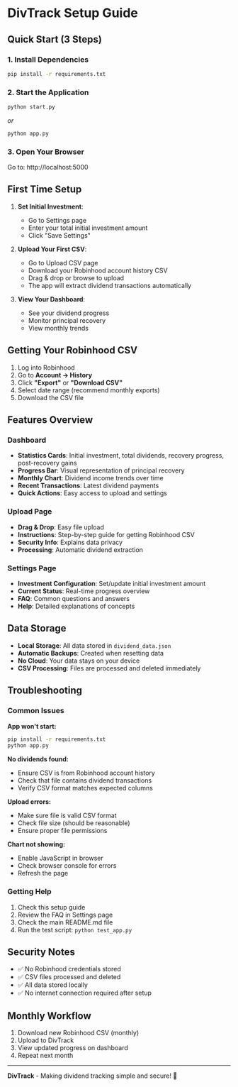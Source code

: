 # DivTrack Setup Guide

## Quick Start (3 Steps)

### 1. Install Dependencies
```bash
pip install -r requirements.txt
```

### 2. Start the Application
```bash
python start.py
```
*or*
```bash
python app.py
```

### 3. Open Your Browser
Go to: http://localhost:5000

## First Time Setup

1. **Set Initial Investment**: 
   - Go to Settings page
   - Enter your total initial investment amount
   - Click "Save Settings"

2. **Upload Your First CSV**:
   - Go to Upload CSV page
   - Download your Robinhood account history CSV
   - Drag & drop or browse to upload
   - The app will extract dividend transactions automatically

3. **View Your Dashboard**:
   - See your dividend progress
   - Monitor principal recovery
   - View monthly trends

## Getting Your Robinhood CSV

1. Log into Robinhood
2. Go to **Account → History**
3. Click **"Export"** or **"Download CSV"**
4. Select date range (recommend monthly exports)
5. Download the CSV file

## Features Overview

### Dashboard
- **Statistics Cards**: Initial investment, total dividends, recovery progress, post-recovery gains
- **Progress Bar**: Visual representation of principal recovery
- **Monthly Chart**: Dividend income trends over time
- **Recent Transactions**: Latest dividend payments
- **Quick Actions**: Easy access to upload and settings

### Upload Page
- **Drag & Drop**: Easy file upload
- **Instructions**: Step-by-step guide for getting Robinhood CSV
- **Security Info**: Explains data privacy
- **Processing**: Automatic dividend extraction

### Settings Page
- **Investment Configuration**: Set/update initial investment amount
- **Current Status**: Real-time progress overview
- **FAQ**: Common questions and answers
- **Help**: Detailed explanations of concepts

## Data Storage

- **Local Storage**: All data stored in `dividend_data.json`
- **Automatic Backups**: Created when resetting data
- **No Cloud**: Your data stays on your device
- **CSV Processing**: Files are processed and deleted immediately

## Troubleshooting

### Common Issues

**App won't start:**
```bash
pip install -r requirements.txt
python app.py
```

**No dividends found:**
- Ensure CSV is from Robinhood account history
- Check that file contains dividend transactions
- Verify CSV format matches expected columns

**Upload errors:**
- Make sure file is valid CSV format
- Check file size (should be reasonable)
- Ensure proper file permissions

**Chart not showing:**
- Enable JavaScript in browser
- Check browser console for errors
- Refresh the page

### Getting Help

1. Check this setup guide
2. Review the FAQ in Settings page
3. Check the main README.md file
4. Run the test script: `python test_app.py`

## Security Notes

- ✅ No Robinhood credentials stored
- ✅ CSV files processed and deleted
- ✅ All data stored locally
- ✅ No internet connection required after setup

## Monthly Workflow

1. Download new Robinhood CSV (monthly)
2. Upload to DivTrack
3. View updated progress on dashboard
4. Repeat next month

---

**DivTrack** - Making dividend tracking simple and secure! 🎯
